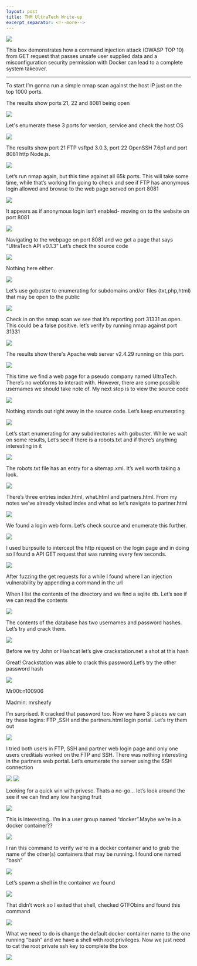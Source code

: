 ```yaml
---
layout: post
title: THM UltraTech Write-up
excerpt_separator: <!--more-->
---
```

<img src="/img/ultratech/0.png"/>
<!--more-->
<p>This box demonstrates how a command injection attack (OWASP TOP 10) from GET request that passes unsafe user supplied data and a misconfiguration security permission with Docker can lead to a complete system takeover. </p>

<hr>

<p>To start I’m gonna run a simple nmap scan against the host IP just on the top 1000 ports.   </p>
<p> The results show ports 21, 22 and 8081 being open </p>
<img src="/img/ultratech/1.nmap-scan-1.png"/>

<p>Let's enumerate these 3 ports for version, service and check the host OS </p>
<img src="/img/ultratech/2.nmap-scan-2.png"/>

<p>The results show port 21 FTP vsftpd 3.0.3, port 22 OpenSSH 7.6p1 and port 8081 http Node.js.</p>
<img src="/img/ultratech/3.namp-scan-3.png"/>

<p>Let’s run nmap again, but this time against all 65k ports. This will take some time, while that’s working  I’m going to check and see if FTP has anonymous login allowed and browse to the web page served on port 8081 </p>
<img src="/img/ultratech/4.nmap-scan-4.png"/>

<p>It appears as if anonymous login isn’t enabled- moving on to the website on port 8081 </p>
<img src="/img/ultratech/5.FTP-anonymous-failed.png"/>

<p>Navigating to the webpage on port 8081 and we get a page that says “UltraTech API v0.1.3” Let’s check the source code</p>
<img src="/img/ultratech/6.webpage-index.png"/>

<p>Nothing here either.</p>
<img src="/img/ultratech/7.source-code-index-page.png"/>

<p>Let’s use gobuster to enumerating for subdomains and/or files (txt,php,html) that may be open to the public</p>
<img src="/img/ultratech/8.gobuster-scan-1.png"/>

<p>Check in on the nmap scan we see that it’s reporting port 31331 as open. This could be a false positive. let’s  verify by running nmap against port 31331</p>
<img src="/img/ultratech/9.nmap-scan-5.png"/>

<p>The results show there's Apache web server v2.4.29 running on this port. </p>
<img src="/img/ultratech/10.apache-webserver.png"/>

<p>This time we find a web page for a pseudo company named UltraTech. There’s no webforms to interact with. However, there are some possible usernames we should take note of. My next stop is to view the source code</p>
<img src="/img/ultratech/11.UltraTech-index.php"/>

<p>Nothing stands out right away in the source code. Let’s keep enumerating</p>
<img src="/img/ultratech/12.UltraTech-index-source.png"/>

<p>Let’s start enumerating for any subdirectories  with gobuster. While we wait on some results, Let’s see if there is a robots.txt and if there’s anything interesting in it</p>
<img src="/img/ultratech/13.gobuster-untraTech.png"/>

<p>The robots.txt file has an entry for a  sitemap.xml. It’s well worth taking a look.</p>
<img src="/img/ultratech/14.robots.txt-file.png"/>

<p>There’s three entries index.html, what.html and partners.html. From my notes we’ve already visited index and what so let’s navigate to partner.html</p>
<img src="/img/ultratech/15.sitemap.png"/>

<p>We found a login web form. Let’s check source and enumerate this further.</p>
<img src="/img/ultratech/16.partner-login-page.png"/>

<p>I used burpsuite to intercept the http request on the login page and in doing so I found a API GET request that was running every few seconds.</p>
<img src="/img/ultratech/17.get-request.png"/>

<p>After fuzzing the get requests for a while I found where I an injection vulnerability by appending a command in the url </p>
<p>When I list the contents of the directory and we find a sqlite db. Let’s see if we can read the contents</p>
<img src="/img/ultratech/18.injection-test.png"/>

<p>The contents of the database has two usernames and password hashes. Let’s try and crack them.</p>
<img src="/img/ultratech/19.sqli-hashes.png"/>

<p>Before we try John or Hashcat let’s give crackstation.net a shot at this hash</p>
<p>Great! Crackstation was able to crack this password.Let’s try the other password hash</p> 
<img src="/img/ultratech/20.mr00t-cracked-hash.png"/>

Mr00t:n100906

Madmin: mrsheafy


<p>I’m surprised. It cracked that password too. Now we have 3 places we can try these logins: FTP ,SSH and the partners.html login portal. Let’s try them out</p>
<img src="/img/ultratech/21.Madmin-cracked-password.png"/>

<p>I tried both users in FTP, SSH and partner web login page and only one users creditials worked on the FTP and SSH. There was nothing interesting in the partners web portal. Let’s enumerate the server using the SSH connection </p>
<img src="/img/ultratech/23.web-portal-login.png"/>
<img src="/img/ultratech/22.ssh-succes.png"/>

<p>Looking for a quick win with privesc. Thats a no-go… let’s look around the see if we can find any low hanging fruit</p>
<img src="/img/ultratech/24.privesc-attempt1.png"/>


<p>This is interesting.. I’m in a user group named “docker”.Maybe we’re in a docker container?? </p>
<img src="/img/ultratech/25.user-group.png"/>

<p>I ran this command to verify we’re in a docker container and to grab the name of the other(s) containers that may be running. I found one named “bash”</p>
<img src="/img/ultratech/26.Docker-image.png"/>

<p>Let’s spawn a shell in the container we found</p>
<img src="/img/ultratech/27.Docker-container-shell.png"/>

<p>That didn’t work so I exited that shell, checked GTFObins and found this command  </p>
<img src="/img/ultratech/29.GTFO-bins.png"/>



<p>What we need to do is change the default docker container name to the one running “bash” and we have a shell with root privileges. Now we just need to cat the root private ssh key to complete the box</p>
<img src="/img/ultratech/28.root-priesc-docker.png"/>
